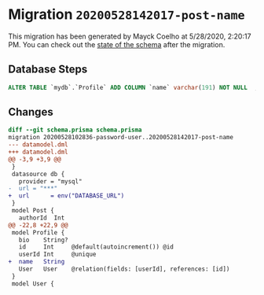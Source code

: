 # Migration `20200528142017-post-name`

This migration has been generated by Mayck Coelho at 5/28/2020, 2:20:17 PM.
You can check out the [state of the schema](./schema.prisma) after the migration.

## Database Steps

```sql
ALTER TABLE `mydb`.`Profile` ADD COLUMN `name` varchar(191) NOT NULL  ;
```

## Changes

```diff
diff --git schema.prisma schema.prisma
migration 20200528102836-password-user..20200528142017-post-name
--- datamodel.dml
+++ datamodel.dml
@@ -3,9 +3,9 @@
 }
 datasource db {
   provider = "mysql"
-  url = "***"
+  url      = env("DATABASE_URL")
 }
 model Post {
   authorId  Int
@@ -22,8 +22,9 @@
 model Profile {
   bio    String?
   id     Int     @default(autoincrement()) @id
   userId Int     @unique
+  name   String
   User   User    @relation(fields: [userId], references: [id])
 }
 model User {
```


